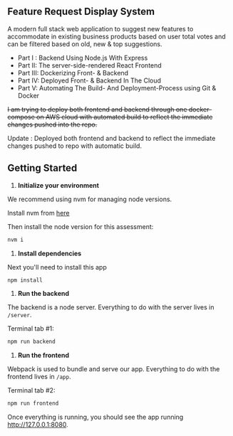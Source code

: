 ## Feature Request Display System

A modern full stack web application to suggest new features to accommodate in existing business products based on user total votes and can be filtered based on old, new & top suggestions.


  - Part I : Backend Using Node.js With Express
  - Part II: The server-side-rendered React Frontend
  - Part III: Dockerizing Front- & Backend
  - Part IV: Deployed Front- & Backend In The Cloud  
  - Part V: Automating The Build- And Deployment-Process using Git & Docker

~~I am trying to deploy both frontend and backend through one docker-compose on AWS cloud with automated build to reflect the immediate changes pushed into the repo.~~

Update : Deployed both frontend and backend to reflect the immediate changes pushed to repo with automatic build.

## Getting Started

1. **Initialize your environment**

We recommend using nvm for managing node versions.

Install nvm from [here](https://github.com/creationix/nvm)

Then install the node version for this assessment:

```sh
nvm i
```

1. **Install dependencies**

Next you'll need to install this app

```sh
npm install
```

1. **Run the backend**

The backend is a node server. Everything to do with the server lives in `/server`.

Terminal tab #1:

```sh
npm run backend
```

1. **Run the frontend**

Webpack is used to bundle and serve our app. Everything to do with the frontend lives in `/app`.

Terminal tab #2:

```sh
npm run frontend
```

Once everything is running, you should see the app running http://127.0.0.1:8080.


